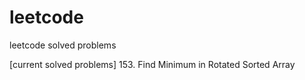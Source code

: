 # leetcode
leetcode solved problems

[current solved problems]
153. Find Minimum in Rotated Sorted Array
